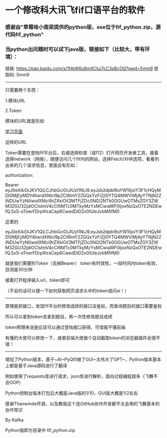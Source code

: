 # 一个修改科大讯飞fif口语平台的软件

### 感谢由"草莓味小南梁提供的python版，exe位于fif_python.zip，源代码fif_python"
### 当python出问题时可以试下java版，链接如下（比较大，带有环境）：
链接: https://pan.baidu.com/s/1Hkt66u8mXCIui7cC3sBcOQ?pwd=5mm9 提取码: 5mm9

---
只需要两个东西：

1.模块URL

2.Token

模块的URL就是形如

[学习页面](https://static.fifedu.com/static/fiforal/kyxl-web-static/student-h5/index.html#/pages/course/studyPage/studyPage?unitid=8d7a0436acc141a48dbcaa3f1bf58816&type=2&taskId=0)

这样的URL

Token需要在登陆fif平台后，右键选择检查（或f12）打开网页开发者工具，接着选择network（网络），随便访问几个fif内的网站，选择Fetch/XHR选项，看看列出来的几个请求信息，里面会有形如：

authorization:

Bearer eyJ0eXAiOiJKV1QiLCJhbGciOiJIUzI1NiJ9.eyJsb2dpbl9uYW1lIjoiY3F1cHQyMDI0MjEyMDY4IiwidXNlcl9pZCI6ImY2ZGQxYzFiZjI0YTQ4MWViMjAyYTNjN2ZiNDUwYzNiIiwidXNlcl9rZXkiOiI3MTFjZDc0NGI2NTk0OGUwOTMxZGY3ZWM3ZGU3ZjdiOCIsImV4cCI6MTc0MTkyMzYxMCwiaWF0IjoxNzQxOTE2NDEwfQ.5xS-oTnerFDrpXtraCep6CwedDiD2v0IUleJvbM5fM0

这里的

eyJ0eXAiOiJKV1QiLCJhbGciOiJIUzI1NiJ9.eyJsb2dpbl9uYW1lIjoiY3F1cHQyMDI0MjEyMDY4IiwidXNlcl9pZCI6ImY2ZGQxYzFiZjI0YTQ4MWViMjAyYTNjN2ZiNDUwYzNiIiwidXNlcl9rZXkiOiI3MTFjZDc0NGI2NTk0OGUwOTMxZGY3ZWM3ZGU3ZjdiOCIsImV4cCI6MTc0MTkyMzYxMCwiaWF0IjoxNzQxOTE2NDEwfQ.5xS-oTnerFDrpXtraCep6CwedDiD2v0IUleJvbM5fM0

就是我们需要的Token（去掉Bearer）
token有时效性，一段时间内token有效，目测是30分钟

接着打开程序输入url，token即可

（不会的话可以搜一下如何获取网页请求头中的token或问ai！）

----

原理是抓接口，发现fif平台的修改成绩的接口没鉴权，而查询题目的接口需要鉴权

所以可以拿到token去拿到题目，再一次性修改题目成绩

token照理来说是应该可以通过登陆接口获得，可惜我不懂前端

有懂的大佬可以修改一下，或者前端大佬做个自动截取token的浏览器插件会很不错！

----
增加了Python版本，基于~AI~PyQt5做了GUI~太伟大了GPT~，Python版本基本上都是基于Java源码进行了翻译

例如使用了requests库进行请求，json库进行解析，面向过程编程居多（飞舞不会OOP）

Python控制台版本打包后大概是Java版的1/10，GUI版大概是1/2左右

感谢Thanwinde开源，以及教我这个连GitHub协作开发都不太会用的飞舞基本的协作常识

By Kafka           

Python版即为目录中 fif_python.zip












